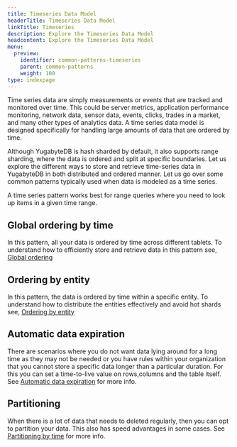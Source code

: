 ```yaml
---
title: Timeseries Data Model
headerTitle: Timeseries Data Model
linkTitle: Timeseries
description: Explore the Timeseries Data Model
headcontent: Explore the Timeseries Data Model
menu:
  preview:
    identifier: common-patterns-timeseries
    parent: common-patterns
    weight: 100
type: indexpage
---
```


Time series data are simply measurements or events that are tracked and monitored over time. This could be server metrics, application performance monitoring, network data, sensor data, events, clicks, trades in a market, and many other types of analytics data. A time series data model is designed specifically for handling large amounts of data that are ordered by time.

Although YugabyteDB is hash sharded by default, it also supports range sharding, where the data is ordered and split at specific boundaries. Let us explore the different ways to store and retrieve time-series data in YugabyteDB in both distributed and ordered manner. Let us go over some common patterns typically used when data is modeled as a time series.

A time series pattern works best for range queries where you need to look up items in a given time range.

## Global ordering by time

In this pattern, all your data is ordered by time across different tablets. To understand how to efficiently store and retrieve data in this pattern see, [Global ordering](./global-ordering)

## Ordering by entity

In this pattern, the data is ordered by time within a specific entity. To understand how to distribute the entities effectively and avoid hot shards see, [Ordering by entity](./ordering-by-entity)

## Automatic data expiration

There are scenarios where you do not want data lying around for a long time as they may not be needed or you have rules within your organization that you cannot store a specific data longer than a particular duration. For this you can set a time-to-live value on rows,columns and the table itself. See [Automatic data expiration](./data-expiry.md) for more info.

## Partitioning

When there is a lot of data that needs to deleted regularly, then you can opt to partition your data. This also has speed advantages in some cases. See [Partitioning by time](./partitioning-by-time.md) for more info.